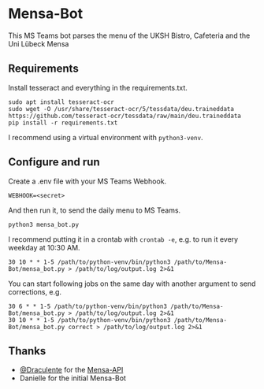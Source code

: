 # Mensa-Bot
This MS Teams bot parses the menu of the UKSH Bistro, Cafeteria and the Uni Lübeck Mensa

## Requirements

Install tesseract and everything in the requirements.txt.
```
sudo apt install tesseract-ocr
sudo wget -O /usr/share/tesseract-ocr/5/tessdata/deu.traineddata https://github.com/tesseract-ocr/tessdata/raw/main/deu.traineddata
pip install -r requirements.txt
```
I recommend using a virtual environment with `python3-venv`.

## Configure and run

Create a .env file with your MS Teams Webhook.
```
WEBHOOK=<secret>
```

And then run it, to send the daily menu to MS Teams.
```
python3 mensa_bot.py
```

I recommend putting it in a crontab with `crontab -e`, e.g. to run it every weekday at 10:30 AM.
```
30 10 * * 1-5 /path/to/python-venv/bin/python3 /path/to/Mensa-Bot/mensa_bot.py > /path/to/log/output.log 2>&1
```
You can start following jobs on the same day with another argument to send corrections, e.g.
```
30 6 * * 1-5 /path/to/python-venv/bin/python3 /path/to/Mensa-Bot/mensa_bot.py > /path/to/log/output.log 2>&1
30 10 * * 1-5 /path/to/python-venv/bin/python3 /path/to/Mensa-Bot/mensa_bot.py correct > /path/to/log/output.log 2>&1
```

## Thanks

- [@Draculente](https://github.com/Draculente) for the [Mensa-API](https://github.com/Draculente/mensa-api)
- Danielle for the initial Mensa-Bot
